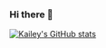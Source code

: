 ### Hi there 👋

[![Kailey's GitHub stats](https://github-readme-stats.vercel.app/api?username=kaileywong)](https://github.com/anuraghazra/github-readme-stats)

<!--
**kaileywong/kaileywong** is a ✨ _special_ ✨ repository because its `README.md` (this file) appears on your GitHub profile.

Here are some ideas to get you started:

- 🔭 I’m currently working on ...
- 🌱 I’m currently learning ...
- 👯 I’m looking to collaborate on ...
- 🤔 I’m looking for help with ...
- 💬 Ask me about ...
- 📫 How to reach me: ...
- 😄 Pronouns: ...
- ⚡ Fun fact: ...
-->
